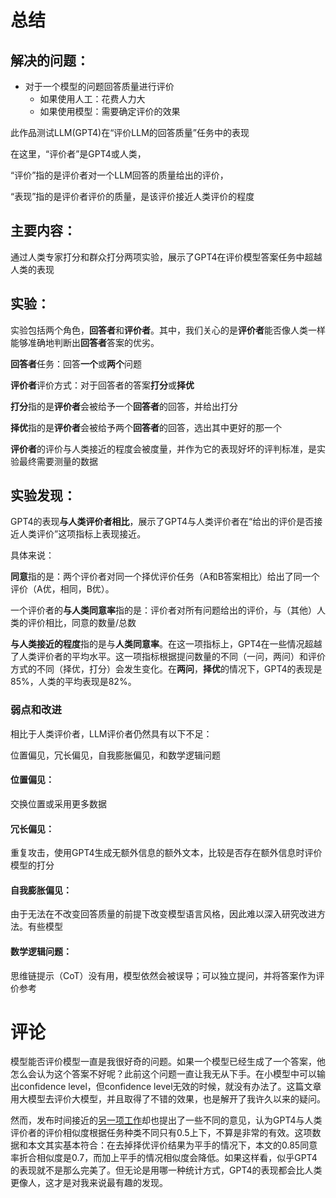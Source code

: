 # 总结

## 解决的问题：

- 对于一个模型的问题回答质量进行评价
  - 如果使用人工：花费人力大
  - 如果使用模型：需要确定评价的效果

此作品测试LLM(GPT4)在“评价LLM的回答质量”任务中的表现

在这里，“评价者”是GPT4或人类，

“评价”指的是评价者对一个LLM回答的质量给出的评价，

“表现”指的是评价者评价的质量，是该评价接近人类评价的程度

## 主要内容：

通过人类专家打分和群众打分两项实验，展示了GPT4在评价模型答案任务中超越人类的表现

## 实验：

实验包括两个角色，**回答者**和**评价者**。其中，我们关心的是**评价者**能否像人类一样能够准确地判断出**回答者**答案的优劣。

**回答者**任务：回答**一个**或**两个**问题

**评价者**评价方式：对于回答者的答案**打分**或**择优**

**打分**指的是**评价者**会被给予一个**回答者**的回答，并给出打分

**择优**指的是**评价者**会被给予两个**回答者**的回答，选出其中更好的那一个

**评价者**的评价与人类接近的程度会被度量，并作为它的表现好坏的评判标准，是实验最终需要测量的数据

## 实验发现：

GPT4的表现**与人类评价者相比**，展示了GPT4与人类评价者在“给出的评价是否接近人类评价”这项指标上表现接近。

具体来说：

**同意**指的是：两个评价者对同一个择优评价任务（A和B答案相比）给出了同一个评价（A优，相同，B优）。

一个评价者的**与人类同意率**指的是：评价者对所有问题给出的评价，与（其他）人类的评价相比，同意的数量/总数

**与人类接近的程度**指的是与**人类同意率**。在这一项指标上，GPT4在一些情况超越了人类评价者的平均水平。这一项指标根据提问数量的不同（一问，两问）和评价方式的不同（择优，打分）会发生变化。在**两问**，**择优**的情况下，GPT4的表现是85%，人类的平均表现是82%。

### 弱点和改进

相比于人类评价者，LLM评价者仍然具有以下不足：

位置偏见，冗长偏见，自我膨胀偏见，和数学逻辑问题

#### 位置偏见：

交换位置或采用更多数据

#### 冗长偏见：

重复攻击，使用GPT4生成无额外信息的额外文本，比较是否存在额外信息时评价模型的打分

#### 自我膨胀偏见：

由于无法在不改变回答质量的前提下改变模型语言风格，因此难以深入研究改进方法。有些模型

#### 数学逻辑问题：

思维链提示（CoT）没有用，模型依然会被误导；可以独立提问，并将答案作为评价参考

# 评论

模型能否评价模型一直是我很好奇的问题。如果一个模型已经生成了一个答案，他怎么会认为这个答案不好呢？此前这个问题一直让我无从下手。在小模型中可以输出confidence level，但confidence level无效的时候，就没有办法了。这篇文章用大模型去评价大模型，并且取得了不错的效果，也是解开了我许久以来的疑问。

然而，发布时间接近的[另一项工作](https://huggingface.co/blog/llm-leaderboard#related-work)却也提出了一些不同的意见，认为GPT4与人类评价者的评价相似度根据任务种类不同只有0.5上下，不算是非常的有效。这项数据和本文其实基本符合：在去掉择优评价结果为平手的情况下，本文的0.85同意率折合相似度是0.7，而加上平手的情况相似度会降低。如果这样看，似乎GPT4的表现就不是那么完美了。但无论是用哪一种统计方式，GPT4的表现都会比人类更像人，这才是对我来说最有趣的发现。